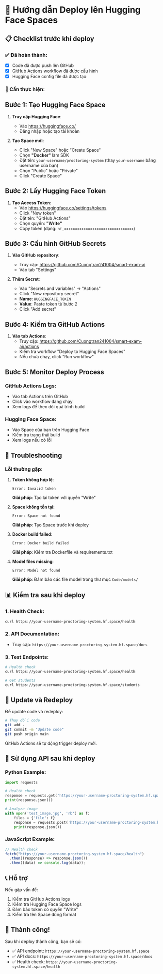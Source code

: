 # 🚀 Hướng dẫn Deploy lên Hugging Face Spaces

## 📋 Checklist trước khi deploy

### ✅ Đã hoàn thành:

- [x] Code đã được push lên GitHub
- [x] GitHub Actions workflow đã được cấu hình
- [x] Hugging Face config file đã được tạo

### 🔄 Cần thực hiện:

## Bước 1: Tạo Hugging Face Space

1. **Truy cập Hugging Face**:

   - Vào https://huggingface.co/
   - Đăng nhập hoặc tạo tài khoản

2. **Tạo Space mới**:
   - Click "New Space" hoặc "Create Space"
   - Chọn **"Docker"** làm SDK
   - Đặt tên: `your-username/proctoring-system` (thay `your-username` bằng username của bạn)
   - Chọn "Public" hoặc "Private"
   - Click "Create Space"

## Bước 2: Lấy Hugging Face Token

1. **Tạo Access Token**:
   - Vào https://huggingface.co/settings/tokens
   - Click "New token"
   - Đặt tên: "GitHub Actions"
   - Chọn quyền: **"Write"**
   - Copy token (dạng: `hf_xxxxxxxxxxxxxxxxxxxxxxxxxxxxxxxx`)

## Bước 3: Cấu hình GitHub Secrets

1. **Vào GitHub repository**:

   - Truy cập: https://github.com/Cuongtran241004/smart-exam-ai
   - Vào tab "Settings"

2. **Thêm Secret**:
   - Vào "Secrets and variables" → "Actions"
   - Click "New repository secret"
   - **Name**: `HUGGINGFACE_TOKEN`
   - **Value**: Paste token từ bước 2
   - Click "Add secret"

## Bước 4: Kiểm tra GitHub Actions

1. **Vào tab Actions**:
   - Truy cập: https://github.com/Cuongtran241004/smart-exam-ai/actions
   - Kiểm tra workflow "Deploy to Hugging Face Spaces"
   - Nếu chưa chạy, click "Run workflow"

## Bước 5: Monitor Deploy Process

### GitHub Actions Logs:

- Vào tab Actions trên GitHub
- Click vào workflow đang chạy
- Xem logs để theo dõi quá trình build

### Hugging Face Space:

- Vào Space của bạn trên Hugging Face
- Kiểm tra trạng thái build
- Xem logs nếu có lỗi

## 🔧 Troubleshooting

### Lỗi thường gặp:

1. **Token không hợp lệ**:

   ```
   Error: Invalid token
   ```

   **Giải pháp**: Tạo lại token với quyền "Write"

2. **Space không tồn tại**:

   ```
   Error: Space not found
   ```

   **Giải pháp**: Tạo Space trước khi deploy

3. **Docker build failed**:

   ```
   Error: Docker build failed
   ```

   **Giải pháp**: Kiểm tra Dockerfile và requirements.txt

4. **Model files missing**:
   ```
   Error: Model not found
   ```
   **Giải pháp**: Đảm bảo các file model trong thư mục `Code/models/`

## 📊 Kiểm tra sau khi deploy

### 1. Health Check:

```bash
curl https://your-username-proctoring-system.hf.space/health
```

### 2. API Documentation:

- Truy cập: `https://your-username-proctoring-system.hf.space/docs`

### 3. Test Endpoints:

```bash
# Health check
curl https://your-username-proctoring-system.hf.space/health

# Get students
curl https://your-username-proctoring-system.hf.space/students
```

## 🔄 Update và Redeploy

Để update code và redeploy:

```bash
# Thay đổi code
git add .
git commit -m "Update code"
git push origin main
```

GitHub Actions sẽ tự động trigger deploy mới.

## 📱 Sử dụng API sau khi deploy

### Python Example:

```python
import requests

# Health check
response = requests.get('https://your-username-proctoring-system.hf.space/health')
print(response.json())

# Analyze image
with open('test_image.jpg', 'rb') as f:
    files = {'file': f}
    response = requests.post('https://your-username-proctoring-system.hf.space/analyze_frame', files=files)
    print(response.json())
```

### JavaScript Example:

```javascript
// Health check
fetch("https://your-username-proctoring-system.hf.space/health")
  .then((response) => response.json())
  .then((data) => console.log(data));
```

## 📞 Hỗ trợ

Nếu gặp vấn đề:

1. Kiểm tra GitHub Actions logs
2. Kiểm tra Hugging Face Space logs
3. Đảm bảo token có quyền "Write"
4. Kiểm tra tên Space đúng format

## 🎉 Thành công!

Sau khi deploy thành công, bạn sẽ có:

- ✅ API endpoint: `https://your-username-proctoring-system.hf.space`
- ✅ API docs: `https://your-username-proctoring-system.hf.space/docs`
- ✅ Health check: `https://your-username-proctoring-system.hf.space/health`
